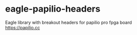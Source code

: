 # eagle-papilio-headers
Eagle library with breakout headers for papilio pro fpga board https://papilio.cc
